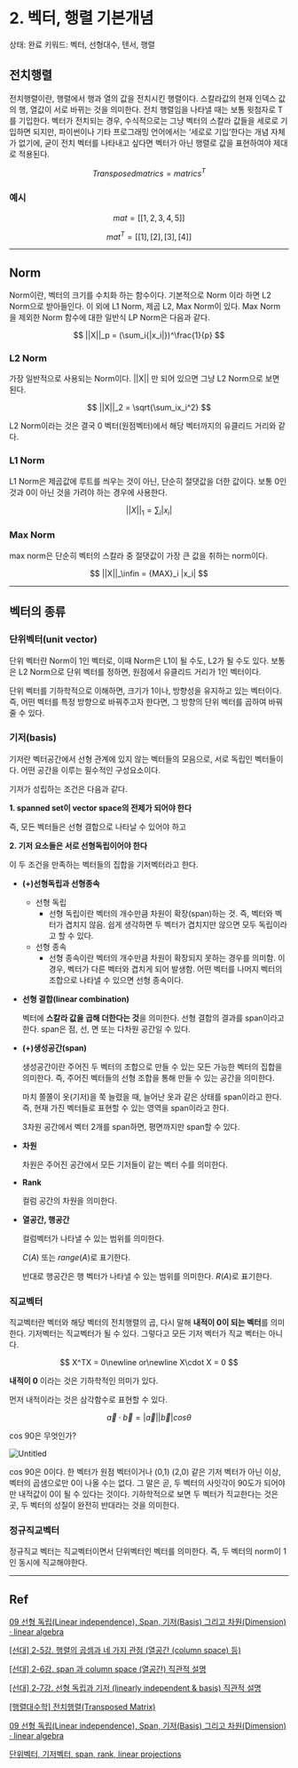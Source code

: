 # 2. 벡터, 행렬 기본개념

상태: 완료
키워드: 벡터, 선형대수, 텐서, 행렬

## 전치행렬

전치행렬이란, 행렬에서 행과 열의 값을 전치시킨 행렬이다.  스칼라값의 현재 인덱스 값의 행, 열값이 서로 바뀌는 것을 의미한다. 전치 행렬임을 나타낼 때는 보통 윗첨자로 T를 기입한다.  벡터가 전치되는 경우, 수식적으로는 그냥 벡터의 스칼라 값들을 세로로 기입하면 되지만, 파이썬이나 기타 프로그래밍 언어에서는 ‘세로로 기입’한다는 개념 자체가 없기에, 굳이 전치 벡터를 나타내고 싶다면 벡터가 아닌 행렬로 값을 표현하여야 제대로 적용된다.

$$
Transposed matrics= matrics^T
$$

### 예시

$$
mat = [[1,2,3,4,5]]
$$

$$
mat^T = [[1],[2],[3],[4]]
$$

---

## Norm

Norm이란, 벡터의 크기를 수치화 하는 함수이다.  기본적으로 Norm 이라 하면 L2 Norm으로 받아들인다. 이 외에 L1 Norm, 제곱 L2, Max Norm이 있다. Max Norm 을 제외한 Norm 함수에 대한 일반식 LP Norm은 다음과 같다.

$$
||X||_p = (\sum_i{|x_i|})^\frac{1}{p}
$$

### L2 Norm

가장 일반적으로 사용되는 Norm이다.  ||X|| 만 되어 있으면 그냥 L2 Norm으로 보면 된다.

$$
||X||_2 = \sqrt{\sum_ix_i^2}
$$

L2 Norm이라는 것은 결국 0 벡터(원점벡터)에서 해당 벡터까지의 유클리드 거리와 같다.

### L1 Norm

L1 Norm은 제곱값에 루트를 씌우는 것이 아닌, 단순히 절댓값을 더한 값이다. 보통 0인 것과 0이 아닌 것을 가려야 하는 경우에 사용한다.

$$
||X||_1 = \sum_i|x_i|
$$

### Max Norm

max norm은 단순히 벡터의 스칼라 중 절댓값이 가장 큰 값을 취하는 norm이다.

$$
||X||_\infin = {MAX}_i |x_i|
$$

---

## 벡터의 종류

### 단위벡터(unit vector)

단위 벡터란 Norm이 1인 벡터로, 이때 Norm은 L1이 될 수도, L2가 될 수도 있다. 보통은 L2 Norm으로 단위 벡터를 정하면, 원점에서 유클리드 거리가 1인 벡터이다. 

단위 벡터를 기하학적으로 이해하면, 크기가 1이나, 방향성을 유지하고 있는 벡터이다. 즉, 어떤 벡터를 특정 방향으로 바꿔주고자 한다면, 그 방향의 단위 벡터를 곱하여 바꿔줄 수 있다.

### 기저(basis)

기저란 벡터공간에서 선형 관계에 있지 않는 벡터들의 모음으로, 서로 독립인 벡터들이다. 어떤 공간을 이루는 필수적인 구성요소이다.

기저가 성립하는 조건은 다음과 같다.

**1. spanned set이 vector space의 전제가 되어야 한다**

즉, 모든 벡터들은  선형 결합으로 나타날 수 있어야 하고

**2. 기저 요소들은 서로 선형독립이어야 한다**

이 두 조건을 만족하는 벡터들의 집합을 기저벡터라고 한다.

- **(+)선형독립과 선형종속**
    - 선형 독립
        - 선형 독립이란 벡터의 개수만큼 차원이 확장(span)하는 것. 즉, 벡터와 벡터가 겹치지 않음. 쉽게 생각하면 두 벡터가 겹치지만 않으면 모두 독립이라고 할 수 있다.
    - 선형 종속
        - 선형 종속이란 벡터의 개수만큼 차원이 확장되지 못하는 경우를 의미함. 이 경우, 벡터가 다른 벡터와 겹치게 되어 발생함.  어떤 벡터를 나머지 벡터의 조합으로 나타낼 수 있으면 선형 종속이다.
- **선형 결합(linear combination)**
    
    벡터에 **스칼라 값을 곱해 더한다는 것**을 의미한다. 선형 결합의 결과를  span이라고 한다. span은 점, 선, 면 또는 다차원 공간일 수 있다.
    
- **(+)생성공간(span)**
    
    생성공간이란 주어진 두 벡터의 조합으로 만들 수 있는 모든 가능한 벡터의 집합을 의미한다. 즉, 주어진 벡터들의 선형 조합을 통해 만들 수 있는 공간을 의미한다.
    
    마치 쫄쫄이 옷(기저)을 쭉 늘렸을 때, 늘어난 옷과 같은 상태를 span이라고 한다. 즉, 현재 가진 벡터들로 표현할 수 있는 영역을 span이라고 한다.
    
    3차원 공간에서 벡터 2개를 span하면, 평면까지만 span할 수 있다.
    
- **차원**
    
    차원은 주어진 공간에서 모든 기저들이 같는 벡터 수를 의미한다.
    
- **Rank**
    
    컬럼 공간의 차원을 의미한다.
    
- **열공간, 행공간**
    
    컬럼벡터가 나타낼 수 있는 범위를 의미한다.
    
    $C(A)$ 또는 $range(A)$로 표기한다.
    
    반대로 행공간은 행 벡터가 나타낼 수 있는 범위를 의미한다. $R(A)$로 표기한다.
    

### 직교벡터

직교벡터란 벡터와 해당 벡터의 전치행렬의 곱, 다시 말해 **내적이 0이 되는 벡터**를 의미한다. 기저벡터는 직교벡터가 될 수 있다. 그렇다고 모든 기저 벡터가 직교 벡터는 아니다.

$$
X^TX = 0\newline or\newline X\cdot X = 0
$$

**내적이 0** 이라는 것은 기하학적인 의미가 있다. 

먼저 내적이라는 것은 삼각함수로 표현할 수 있다.

$$
\vec a \cdot \vec b = |\vec a| |\vec b |cos \theta
$$

cos 90은 무엇인가? 

![Untitled](2%20%E1%84%87%E1%85%A6%E1%86%A8%E1%84%90%E1%85%A5,%20%E1%84%92%E1%85%A2%E1%86%BC%E1%84%85%E1%85%A7%E1%86%AF%20%E1%84%80%E1%85%B5%E1%84%87%E1%85%A9%E1%86%AB%E1%84%80%E1%85%A2%E1%84%82%E1%85%A7%E1%86%B7%20befeca924b2b44f79b5558a0d380a058/Untitled.png)

cos 90은 0이다. 한 벡터가 원점 벡터이거나 (0,1) (2,0) 같은 기저 벡터가 아닌 이상, 벡터의 곱샘으로만 0이 나올 수는 없다. 그 말은 곧, 두 벡터의 사잇각이 90도가 되어야만 내적값이 0이 될 수 있다는 것이다. 기하학적으로 보면 두 벡터가 직교한다는 것은 곳, 두 벡터의 성질이 완전히 반대라는 것을 의미한다. 

### 정규직교벡터

정규직교 벡터는 직교벡터이면서 단위벡터인 벡터를 의미한다. 즉, 두 벡터의 norm이 1인 동시에 직교해야한다.

---

## Ref

[09 선형 독립(Linear independence), Span, 기저(Basis) 그리고 차원(Dimension) · linear algebra](https://adioshun.gitbooks.io/linear-algebra/content/09c120-d615-b3c5-b9bd-span-ae30-c800-cc28-c6d0.html)

[[선대] 2-5강. 행렬의 곱셈과 네 가지 관점 (열공간 (column space) 등)](https://www.youtube.com/watch?v=Lo8FsB1anzQ)

[[선대] 2-6강. span 과 column space (열공간) 직관적 설명](https://www.youtube.com/watch?v=g0eaDeVRdZk)

[[선대] 2-7강. 선형 독립과 기저 (linearly independent & basis) 직관적 설명](https://www.youtube.com/watch?v=mOOI4-BfjGQ)

[[행렬대수학] 전치행렬(Transposed Matrix)](https://datalabbit.tistory.com/37)

[09 선형 독립(Linear independence), Span, 기저(Basis) 그리고 차원(Dimension) · linear algebra](https://adioshun.gitbooks.io/linear-algebra/content/09c120-d615-b3c5-b9bd-span-ae30-c800-cc28-c6d0.html)

[단위벡터, 기저벡터, span, rank, linear projections](https://velog.io/@yuns_u/단위벡터-기저벡터-span-rank-linear-projections)